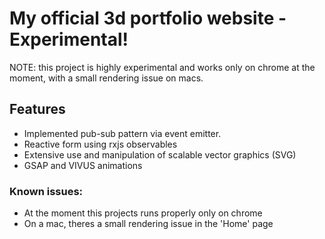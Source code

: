 # My official 3d portfolio website - Experimental!

NOTE: this project is highly experimental and works only on chrome at the moment, with a small rendering issue on macs.

## Features

- Implemented pub-sub pattern via event emitter.
- Reactive form using rxjs observables
- Extensive use and manipulation of scalable vector graphics (SVG)
- GSAP and VIVUS animations

### Known issues:
- At the moment this projects runs properly only on chrome
- On a mac, theres a small rendering issue in the 'Home' page

